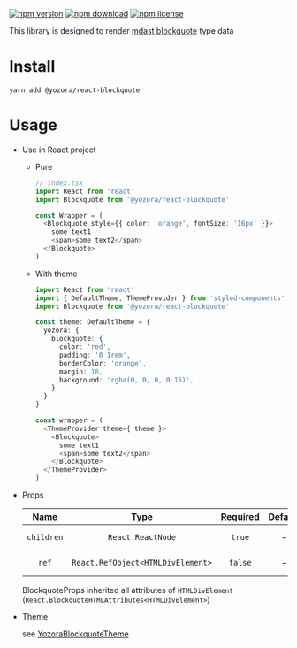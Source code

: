 [![npm version](https://img.shields.io/npm/v/@yozora/react-blockquote.svg)](https://www.npmjs.com/package/@yozora/react-blockquote)
[![npm download](https://img.shields.io/npm/dm/@yozora/react-blockquote.svg)](https://www.npmjs.com/package/@yozora/react-blockquote)
[![npm license](https://img.shields.io/npm/l/@yozora/react-blockquote.svg)](https://www.npmjs.com/package/@yozora/react-blockquote)


This library is designed to render [mdast blockquote][] type data


# Install

  ```shell
  yarn add @yozora/react-blockquote
  ```

# Usage
  * Use in React project

    - Pure

      ```typescript
      // index.tsx
      import React from 'react'
      import Blockquote from '@yozora/react-blockquote'

      const Wrapper = (
        <Blockquote style={{ color: 'orange', fontSize: '16px' }}>
          some text1
          <span>some text2</span>
        </Blockquote>
      )
      ```

    - With theme

      ```typescript
      import React from 'react'
      import { DefaultTheme, ThemeProvider } from 'styled-components'
      import Blockquote from '@yozora/react-blockquote'

      const theme: DefaultTheme = {
        yozora: {
          blockquote: {
            color: 'red',
            padding: '0 1rem',
            borderColor: 'orange',
            margin: 18,
            background: 'rgba(0, 0, 0, 0.15)',
          }
        }
      }

      const wrapper = (
        <ThemeProvider theme={ theme }>
          <Blockquote>
            some text1
            <span>some text2</span>
          </Blockquote>
        </ThemeProvider>
      )
      ```

  * Props

     Name       | Type                              | Required  | Default | Description
    :----------:|:---------------------------------:|:---------:|:-------:|:-------------
     `children` | `React.ReactNode`                 | `true`    | -       | Blockquote content
     `ref`      | `React.RefObject<HTMLDivElement>` | `false`   | -       | Forwarded ref callback

    BlockquoteProps inherited all attributes of `HTMLDivElement` (`React.BlockquoteHTMLAttributes<HTMLDivElement>`)

  * Theme

    see [YozoraBlockquoteTheme][]

[mdast blockquote]: https://github.com/syntax-tree/mdast#blockquote
[YozoraBlockquoteTheme]: (https://github.com/lemon-clown/yozora-react/blob/master/packages/blockquote/src/theme.ts)
